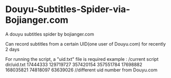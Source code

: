 # Douyu-Subtitles-Spider-via-Bojianger.com
A douyu subtitles spider by bojianger.com

Can record subtitles from a certain UID(one user of Douyu.com) for recently 2 days

For running the script, a "uid.txt" file is required
example :
/current script dir/uid.txt
17444333
129719727
357420154
357551784
17698882
168035821
74818097
63639026           //different uid number from Douyu.com
